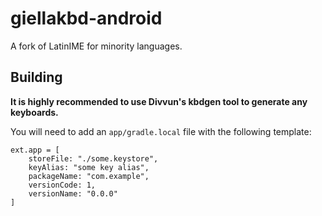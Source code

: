 # giellakbd-android

A fork of LatinIME for minority languages.

## Building

**It is highly recommended to use Divvun's kbdgen tool to generate any keyboards.**

You will need to add an `app/gradle.local` file with the following template:

```
ext.app = [
    storeFile: "./some.keystore",
    keyAlias: "some key alias",
    packageName: "com.example",
    versionCode: 1,
    versionName: "0.0.0"
]
```